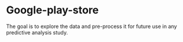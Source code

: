 # Google-play-store
The goal is to explore the data and pre-process it for future use in any predictive analysis study.
